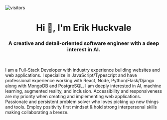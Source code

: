 ![visitors](https://vbr.wocr.tk/badge?page_id=huck-tech.huck-tech&color=00cf00)

<h1 align="center">Hi 👋, I'm Erik Huckvale</h1>
<h3 align="center">A creative and detail-oriented software engineer with a deep interest in AI.</h3>
<br>
<p align="left">I am a Full-Stack Developer with industry experience building websites and web applications. I specialize in JavaScript/Typescript and have professional experience working with React, Node, Python/Flask/Django along with MongoDB and PostgreSQL.
I am deeply interested in AI, machine learning, augmented reality, and inclusion. Accessibility and responsiveness are my priority when creating and implementing web applications.
Passionate and persistent problem solver who loves picking up new things and tools.
Employ positivity first mindset & hold strong interpersonal skills making collaborating a breeze.</p>


<!-- **huck-tech/huck-tech** is a ✨ _special_ ✨ repository because its `README.md` (this file) appears on your GitHub profile.

Here are some ideas to get you started:

- 🔭 I’m currently working on ...
- 🌱 I’m currently learning ...
- 👯 I’m looking to collaborate on ...
- 🤔 I’m looking for help with ...
- 💬 Ask me about ...
- 📫 How to reach me: ...
- 😄 Pronouns: ...
- ⚡ Fun fact: ...
 -->
